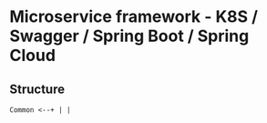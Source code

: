 # Microservice framework - K8S / Swagger / Spring Boot / Spring Cloud

## Structure

`
Common <--+
          |
          |
`   